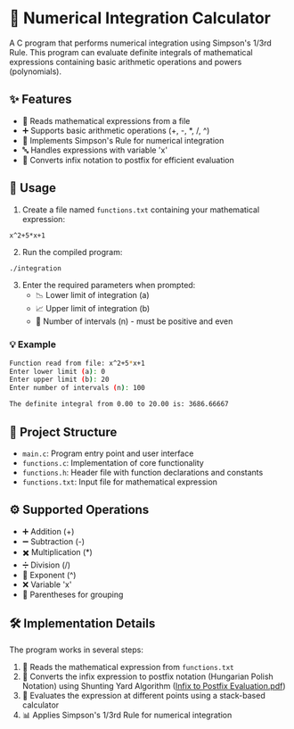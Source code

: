 # 📐 Numerical Integration Calculator

A C program that performs numerical integration using Simpson's 1/3rd Rule. This program can evaluate definite integrals of mathematical expressions containing basic arithmetic operations and powers (polynomials).

## ✨ Features

- 📝 Reads mathematical expressions from a file
- ➕ Supports basic arithmetic operations (+, -, *, /, ^)
- 🧮 Implements Simpson's Rule for numerical integration
- 🔤 Handles expressions with variable 'x'
- 🔄 Converts infix notation to postfix for efficient evaluation

## 🎯 Usage

1. Create a file named `functions.txt` containing your mathematical expression:
```
x^2+5*x+1
```

2. Run the compiled program:
```bash
./integration
```

3. Enter the required parameters when prompted:
   - 📉 Lower limit of integration (a)
   - 📈 Upper limit of integration (b)
   - 🔢 Number of intervals (n) - must be positive and even

### 💡 Example

```bash
Function read from file: x^2+5*x+1
Enter lower limit (a): 0
Enter upper limit (b): 20
Enter number of intervals (n): 100

The definite integral from 0.00 to 20.00 is: 3686.66667
```

## 📂 Project Structure

- `main.c`: Program entry point and user interface
- `functions.c`: Implementation of core functionality
- `functions.h`: Header file with function declarations and constants
- `functions.txt`: Input file for mathematical expression

## ⚙️ Supported Operations

- ➕ Addition (+)
- ➖ Subtraction (-)
- ✖️ Multiplication (*)
- ➗ Division (/)
- 💪 Exponent (^)
- ❌ Variable 'x'
- 📎 Parentheses for grouping

## 🛠️ Implementation Details

The program works in several steps:
1. 📖 Reads the mathematical expression from `functions.txt`
2. 🔄 Converts the infix expression to postfix notation (Hungarian Polish Notation) using Shunting Yard Algorithm ([Infix to Postfix Evaluation.pdf](https://github.com/Somshuvra22/Numerical-Analysis-in-C-Simpsons-Integration/blob/e37654a53baae5eb3cd7beac73032cb162feccee/Infix%20to%20Postfix%20Evaluation.pdf))
3. 🧮 Evaluates the expression at different points using a stack-based calculator
4. 📊 Applies Simpson's 1/3rd Rule for numerical integration

